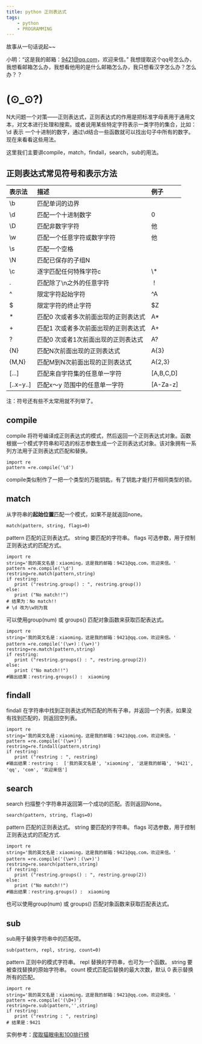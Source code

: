 ```yaml
---
title: python 正则表达式
tags:  	
    - python
    - PROGRAMMING
---
```

故事从一句话说起~~
<!--more-->
小明：“这是我的邮箱：9421@qq.com，欢迎来信。”
我想提取这个qq号怎么办，我想看邮箱怎么办，我想看他用的是什么邮箱怎么办，我只想看汉字怎么办？怎么办？？
# (⊙_⊙?)

N大问题一个对策——正则表达式，正则表达式的作用是把标准字母表用于通用文本，对文本进行处理和搜索。或者说用某些特定字符表示一类字符的集合，比如：\\d 表示 一个十进制的数字，通过\\d结合一些函数就可以找出句子中所有的数字。现在来看看这些用法。

这里我们主要讲compile，match，findall，search，sub的用法。

## 正则表达式常见符号和表示方法 

|表示法|描述|例子|
|:---|:---|:---|
|\\b|匹配单词的边界||
|\\d|匹配一个十进制数字|0|
|\\D|匹配非数字字符|他|
|\\w|匹配一个任意字符或数字字符|他|
|\\s|匹配一个空格||
|\\N|匹配已保存的子组N||
|\\c|逐字匹配任何特殊字符c|\\*|
|\.|匹配除了\\n之外的任意字符|！|
|^|限定字符起始字符|^A|
|$|限定字符的终止字符|$Z|
|*|匹配0 次或者多次前面出现的正则表达式|A*|
|+|匹配1 次或者多次前面出现的正则表达式|A+|
|?|匹配0 次或者1次前面出现的正则表达式|A?|
|{N}|匹配N次前面出现的正则表达式|A{3}|
|{M,N}|匹配M到N次前面出现的正则表达式|A{2,3}|
|[...]|匹配来自字符集的任意单一字符 |[A,B,C,D]|
|[..x−y..]|匹配x～y 范围中的任意单一字符 |[A-Za-z]|

注：符号还有些不太常用就不列举了。
## compile
compile 将符号编译成正则表达式的模式，然后返回一个正则表达式对象。函数根据一个模式字符串和可选的标志参数生成一个正则表达式对象。该对象拥有一系列方法用于正则表达式匹配和替换。

```
import re
pattern =re.compile('\d')

```

compile类似制作了一把一个类型的万能钥匙，有了钥匙才能打开相同类型的锁。

## match

从字符串的<b>起始位置</b>匹配一个模式，如果不是就返回none。

```
match(pattern, string, flags=0)
```

pattern	匹配的正则表达式。
string	要匹配的字符串。
flags	可选参数，用于控制正则表达式的匹配方式。
```
import re
string='我的英文名是：xiaoming，这是我的邮箱：9421@qq.com，欢迎来信。'
pattern =re.compile('\d')
restring=re.match(pattern,string)
if restring:
   print ("restring.group() : ", restring.group())
else:
   print ("No match!!")
# 结果为：No match!!
# \d 改为\w则为我
```
可以使用group(num) 或 groups() 匹配对象函数来获取匹配表达式。

```
import re
string='我的英文名是：xiaoming，这是我的邮箱：9421@qq.com，欢迎来信。'
pattern =re.compile('(\w+)：(\w+)')
restring=re.match(pattern,string)
if restring:
   print ("restring.groups() : ", restring.group(2))
else:
   print ("No match!!")
#输出结果：restring.groups() :  xiaoming
```

## findall
findall 在字符串中找到正则表达式所匹配的所有子串，并返回一个列表，如果没有找到匹配的，则返回空列表。

```
import re
string='我的英文名是：xiaoming，这是我的邮箱：9421@qq.com，欢迎来信。'
pattern =re.compile('(\w+)')
restring=re.findall(pattern,string)
if restring:
   print ("restring : ", restring)
#输出结果：restring :  ['我的英文名是', 'xiaoming', '这是我的邮箱', '9421', 'qq', 'com', '欢迎来信']
```

## search
search 扫描整个字符串并返回第一个成功的匹配。否则返回None。

```
search(pattern, string, flags=0)
```

pattern	匹配的正则表达式。
string	要匹配的字符串。
flags	可选参数，用于控制正则表达式的匹配方式.

```
import re
string='我的英文名是：xiaoming，这是我的邮箱：9421@qq.com，欢迎来信。'
pattern =re.compile('(\w+)：(\w+)')
restring=re.search(pattern,string)
if restring:
   print ("restring.groups() : ", restring.group(2))
else:
   print ("No match!!")
#输出结果：restring.groups() :  xiaoming
```

也可以使用group(num) 或 groups() 匹配对象函数来获取匹配表达式。
## sub
sub用于替换字符串中的匹配项。

```
sub(pattern, repl, string, count=0)
```

pattern  正则中的模式字符串。
repl 	 替换的字符串，也可为一个函数。
string 	 要被查找替换的原始字符串。
count 	 模式匹配后替换的最大次数，默认 0 表示替换所有的匹配。

```
import re
string='我的英文名是：xiaoming，这是我的邮箱：9421@qq.com，欢迎来信。'
pattern =re.compile('(\D+)')
restring=re.sub(pattern,'',string)
if restring:
   print ("restring : ", restring)
# 结果是：9421
```

实例参考：[爬取猫眼电影100排行榜](https://frfy.github.io/2018/05/10/20180510/)